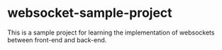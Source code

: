 # websocket-sample-project
This is a sample project for learning the implementation of websockets between front-end and back-end.
